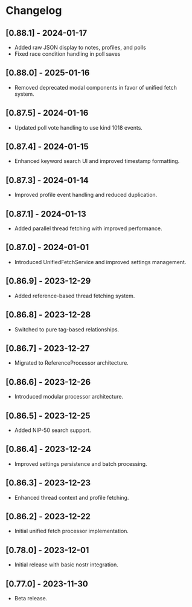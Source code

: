 # Changelog

## [0.88.1] - 2024-01-17
- Added raw JSON display to notes, profiles, and polls
- Fixed race condition handling in poll saves

## [0.88.0] - 2025-01-16
- Removed deprecated modal components in favor of unified fetch system.

## [0.87.5] - 2024-01-16
- Updated poll vote handling to use kind 1018 events.

## [0.87.4] - 2024-01-15
- Enhanced keyword search UI and improved timestamp formatting.

## [0.87.3] - 2024-01-14
- Improved profile event handling and reduced duplication.

## [0.87.1] - 2024-01-13
- Added parallel thread fetching with improved performance.

## [0.87.0] - 2024-01-01
- Introduced UnifiedFetchService and improved settings management.

## [0.86.9] - 2023-12-29
- Added reference-based thread fetching system.

## [0.86.8] - 2023-12-28
- Switched to pure tag-based relationships.

## [0.86.7] - 2023-12-27
- Migrated to ReferenceProcessor architecture.

## [0.86.6] - 2023-12-26
- Introduced modular processor architecture.

## [0.86.5] - 2023-12-25
- Added NIP-50 search support.

## [0.86.4] - 2023-12-24
- Improved settings persistence and batch processing.

## [0.86.3] - 2023-12-23
- Enhanced thread context and profile fetching.

## [0.86.2] - 2023-12-22
- Initial unified fetch processor implementation.

## [0.78.0] - 2023-12-01
- Initial release with basic nostr integration.

## [0.77.0] - 2023-11-30
- Beta release.
